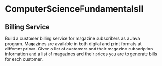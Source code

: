 # ComputerScienceFundamentalsII

## Billing Service
Build a customer billing service for magazine subscribers as a Java program. Magazines are available in both digital and print formats at different prices. Given a list of customers and their magazine subscription information and a list of magazines and their prices you are to generate bills for each customer.
